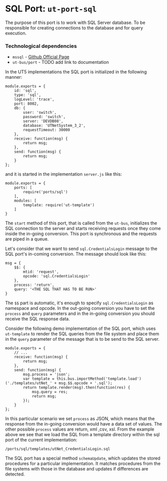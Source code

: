 # **SQL Port:** `ut-port-sql` #
The purpose of this port is to work with SQL Server database. To be responsible for creating connections to the database and for query execution.

### **Technological dependencies** ###

 - `mssql` - [Github Official Page](https://github.com/patriksimek/node-mssql)
 - `ut-bus/port` - TODO add link to documentation

In the UT5 implementations the SQL port is initialized in the following manner:

	module.exports = {
	    id: 'sql',
	    type: 'sql',
	    logLevel: 'trace',
	    port: 8002,
	    db: {
	        user: 'switch',
	        password: 'switch',
	        server: 'DEVDB08',
	        database: 'UTNetSystem_3_2',
	        requestTimeout: 30000
	    },
	    receive: function(msg) {
	        return msg;
	    },
	    send: function(msg) {
	        return msg;
	    }
	};

and it is started in the implementation `server.js` like this:

    module.exports = {
        ports: [
            require('ports/sql')
        ],
        modules: [
            template: require('ut-template')
        ]
    }

The `start` method of this port, that is called from the `ut-bus`, initializes the SQL connection to the server and starts receiving requests once they come inside the in-going conversion. This port is synchronous and the requests are piped in a queue. 

Let's consider that we want to send `sql.CredentialsLogin` message to the SQL port's in-coming conversion. The message should look like this:

	msg = {
		$$: {
			mtid: 'request',
			opcode: 'sql.CredentialsLogin'
		},
		process: 'return', 
		query: '<THE SQL THAT HAS TO BE RUN>'
	}

The `$$` part is automatic, it's enough to specify `sql.CredentialsLogin` as namespace and opcode. In the out-going conversion you have to set the `process` and `query` parameters and in the in-going conversion you should receive the SQL response data.

Consider the following demo implementation of the SQL port, which uses `ut-template` to render the SQL queries from the file system and place them in the `query` parameter of the message that is to be send to the SQL server.

	module.exports = {
	    // ...
	    receive: function(msg) {
	        return msg;
	    },
	    send: function(msg) {
	        msg.process = 'json';
	        var template = this.bus.importMethod('template.load')('./templates/utNet_' + msg.$$.opcode + '.sql');
            return template.render(msg).then(function(res) {
                msg.query = res;
                return msg;
            });
	    }
	};

In this particular scenario we set `process` as JSON, which means that the response from the in-going conversion would have a data set of values. The other possible `process` values are return, xml ,csv, xsl.
From the example above we see that we load the SQL from a template directory within the sql port of the current implementation:
		
	/ports/sql/templates/utNet_CredentialsLogin.sql

The SQL port has a special method `schemaUpdate`, which updates the stored procedures for a particular implementation. It matches procedures from the file systems with those in the database and updates if differences are detected.